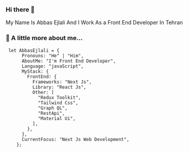 ### **Hi there** :wave:


My Name Is Abbas Ejlali And I Work As a Front End Developer In Tehran

### :scroll: A little more about me...

```
 let AbbasEjlali = {
      Pronouns: "He" | "Him",
      AboutMe: "I'm Front End Developer",
      Language: "javaScript",
      MyStack: {
        FrontEnd: {
          Frameworks: "Next Js",
          Library: "React Js",
          Other: [
            "Redux Toolkit",
            "Tailwind Css",
            "Graph QL",
            "RestApi",
            "Material Ui",
          ],
        },
      },
      CurrentFocus: "Next Js Web Development",
    };
```
<!---
abbasejlali/abbasejlali is a ✨ special ✨ repository because its `README.md` (this file) appears on your GitHub profile.
You can click the Preview link to take a look at your changes.
--->
